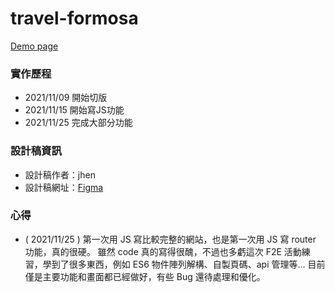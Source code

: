 # travel-formosa
[Demo page](https://tingminitime.github.io/travel-formosa/)

### 實作歷程
* 2021/11/09 開始切版
* 2021/11/15 開始寫JS功能
* 2021/11/25 完成大部分功能

### 設計稿資訊
* 設計稿作者：jhen
* 設計稿網址：[Figma](https://www.figma.com/file/fnHynjl6HHHCcqay2C4KVn/2021-THE-F2E--Week1)

### 心得
* ( 2021/11/25 )
第一次用 JS 寫比較完整的網站，也是第一次用 JS 寫 router 功能，真的很硬。
雖然 code 真的寫得很醜，不過也多虧這次 F2E 活動練習，學到了很多東西，例如 ES6 物件陣列解構、自製頁碼、api 管理等...
目前僅是主要功能和畫面都已經做好，有些 Bug 還待處理和優化。